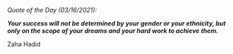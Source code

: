 *Quote of the Day (03/16/2021):*

_**Your success will not be determined by your gender or your ethnicity, but only on the scope of your dreams and your hard work to achieve them.**_

Zaha Hadid